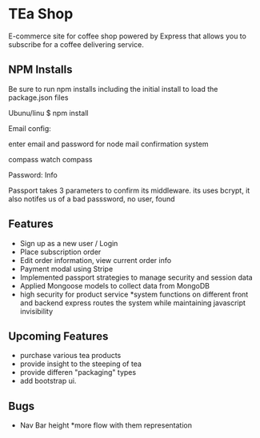 # TEa Shop
E-commerce site for coffee shop powered by Express that allows you to subscribe for a coffee delivering service.  


## NPM Installs
Be sure to run npm installs including the initial install to load the package.json files

Ubunu/linu
$ npm install 

Email config:

enter email and password for node mail confirmation system

compass watch compass 

Password: Info

Passport takes 3 parameters to confirm its middleware. 
its uses bcrypt, it also notifes us of a bad passsword, no user, found




## Features
* Sign up as a new user / Login
* Place subscription order
* Edit order information, view current order info
* Payment modal using Stripe
* Implemented passport strategies to manage security and session data
* Applied Mongoose models to collect data from MongoDB
* high security for product service 
*system functions on different front and backend express routes the system while maintaining javascript invisibility

## Upcoming Features
* purchase various tea products
* provide insight to the steeping of tea
* provide differen "packaging" types 
* add bootstrap ui. 



## Bugs 
* Nav Bar height
*more flow with them representation 




